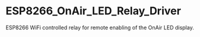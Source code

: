 # ESP8266_OnAir_LED_Relay_Driver
ESP8266 WiFi controlled relay for remote enabling of the OnAir LED display.
